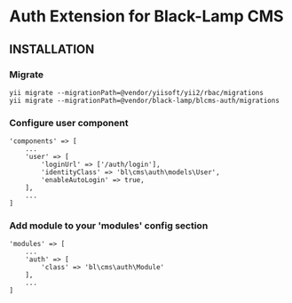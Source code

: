 Auth Extension for Black-Lamp CMS
=====================================

INSTALLATION
------------

### Migrate

    yii migrate --migrationPath=@vendor/yiisoft/yii2/rbac/migrations
    yii migrate --migrationPath=@vendor/black-lamp/blcms-auth/migrations

### Configure user component

    'components' => [
        ...
        'user' => [
            'loginUrl' => ['/auth/login'],
            'identityClass' => 'bl\cms\auth\models\User',
            'enableAutoLogin' => true,
        ],
        ...
    ]

### Add module to your 'modules' config section

    'modules' => [
        ...
        'auth' => [
            'class' => 'bl\cms\auth\Module'
        ],
        ...
    ]